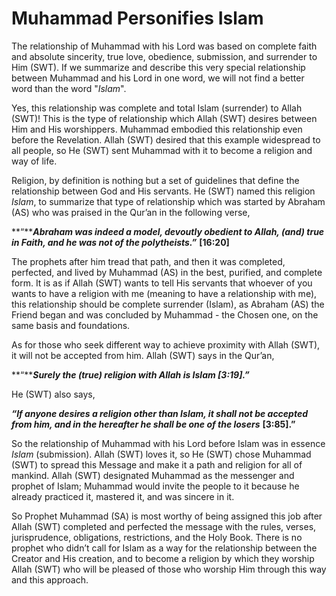 Muhammad Personifies Islam
==========================

The relationship of Muhammad with his Lord was based on complete faith
and absolute sincerity, true love, obedience, submission, and surrender
to Him (SWT). If we summarize and describe this very special
relationship between Muhammad and his Lord in one word, we will not find
a better word than the word "*Islam*".

Yes, this relationship was complete and total Islam (surrender) to Allah
(SWT)! This is the type of relationship which Allah (SWT) desires
between Him and His worshippers. Muhammad embodied this relationship
even before the Revelation. Allah (SWT) desired that this example
widespread to all people, so He (SWT) sent Muhammad with it to become a
religion and way of life.

Religion, by definition is nothing but a set of guidelines that define
the relationship between God and His servants. He (SWT) named this
religion *Islam*, to summarize that type of relationship which was
started by Abraham (AS) who was praised in the Qur’an in the following
verse,

**“*****Abraham was indeed a model, devoutly obedient to Allah, (and)
true in Faith, and he was not of the polytheists.”*** **[16:20]**

The prophets after him tread that path, and then it was completed,
perfected, and lived by Muhammad (AS) in the best, purified, and
complete form. It is as if Allah (SWT) wants to tell His servants that
whoever of you wants to have a religion with me (meaning to have a
relationship with me), this relationship should be complete surrender
(Islam), as Abraham (AS) the Friend began and was concluded by
Muhammad - the Chosen one, on the same basis and foundations.

As for those who seek different way to achieve proximity with Allah
(SWT), it will not be accepted from him. Allah (SWT) says in the Qur’an,

**“*****Surely the (true) religion with Allah is Islam [3:19].”***

He (SWT) also says,

***“If anyone desires a religion other than Islam, it shall not be
accepted from him, and in the hereafter he shall be one of the losers***
**[3:85].”**

So the relationship of Muhammad with his Lord before Islam was in
essence *Islam* (submission). Allah (SWT) loves it, so He (SWT) chose
Muhammad (SWT) to spread this Message and make it a path and religion
for all of mankind. Allah (SWT) designated Muhammad as the messenger and
prophet of Islam; Muhammad would invite the people to it because he
already practiced it, mastered it, and was sincere in it.

So Prophet Muhammad (SA) is most worthy of being assigned this job after
Allah (SWT) completed and perfected the message with the rules, verses,
jurisprudence, obligations, restrictions, and the Holy Book. There is no
prophet who didn’t call for Islam as a way for the relationship between
the Creator and His creation, and to become a religion by which they
worship Allah (SWT) who will be pleased of those who worship Him through
this way and this approach.


